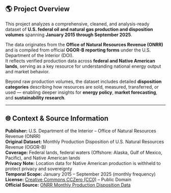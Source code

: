 ## 🌎 Project Overview

This project analyzes a comprehensive, cleaned, and analysis-ready dataset of **U.S. federal oil and natural gas production and disposition volumes** spanning **January 2015 through September 2025**.

The data originates from the **Office of Natural Resources Revenue (ONRR)** and is compiled from official **OGOR-B reporting forms** under the U.S. Department of the Interior (DOI).  
It reflects verified production data across **federal and Native American lands**, serving as a key resource for understanding national energy output and market behavior.

Beyond raw production volumes, the dataset includes detailed **disposition categories** describing how resources are sold, measured, transferred, or used — enabling deeper insights for **energy policy**, **market forecasting**, and **sustainability research**.

---

## 🌐 Context & Source Information

**Publisher:** U.S. Department of the Interior – Office of Natural Resources Revenue (ONRR)  
**Original Dataset:** Monthly Production Disposition of U.S. Natural Resources Revenue (OGOR-B)  
**Coverage:** Federal lands, federal waters (Offshore: Alaska, Gulf of Mexico, Pacific), and Native American lands  
**Privacy Note:** Location data for Native American production is withheld to protect privacy and sovereignty  
**Temporal Scope:** January 2015 – September 2025 (monthly frequency)  
**License:** [Creative Commons CCZero (CC0)](https://creativecommons.org/publicdomain/zero/1.0/) – Public Domain  
**Official Source:** [ONRR Monthly Production Disposition Data](https://revenuedata.doi.gov/downloads/production/)
